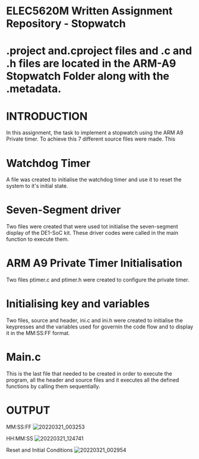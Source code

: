 # ELEC5620M Written Assignment Repository - Stopwatch 

# .project and.cproject files and .c and .h files are located in the ARM-A9 Stopwatch Folder along with the .metadata.


# INTRODUCTION
In this assignment, the task to implement a stopwatch using the ARM A9 Private timer. To achieve this 7 different source files were made. This 

# Watchdog Timer
A file was created to initialise the watchdog timer and use it to reset the system to it's initial state.

# Seven-Segment driver
Two files were created that were used tot initialise the seven-segment display of the DE1-SoC kit. These driver codes were called in the main function to execute them.

# ARM A9 Private Timer Initialisation
Two files ptimer.c and ptimer.h were created to configure the private timer.

# Initialising key and variables
Two files, source and header, ini.c and ini.h were created to initialise the keypresses and the variables used for governin the code flow and to display it in the MM:SS:FF format.

# Main.c
This is the last file that needed to be created in order to execute the program, all the header and source files and it executes all the defined functions by calling them sequentially.



# OUTPUT

MM:SS:FF
![20220321_003253](https://user-images.githubusercontent.com/99490543/159275445-c1d12c1e-c2ca-45b4-910d-e206b895c010.jpg)

HH:MM:SS
![20220321_124741](https://user-images.githubusercontent.com/99490543/159275573-5a02cc34-0c0c-410f-8fec-10b6f4ec202e.jpg)

Reset and Initial Conditions
![20220321_002954](https://user-images.githubusercontent.com/99490543/159275718-68ddf871-9386-4239-9a92-fe6a6110916e.jpg)




